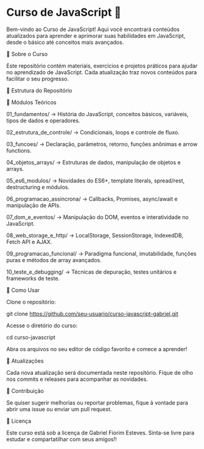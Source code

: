 <h1>Curso de JavaScript 🚀 </h1>  

Bem-vindo ao Curso de JavaScript! Aqui você encontrará conteúdos atualizados para aprender e aprimorar suas habilidades em JavaScript, desde o básico até conceitos mais avançados.

📌 Sobre o Curso

Este repositório contém materiais, exercícios e projetos práticos para ajudar no aprendizado de JavaScript. Cada atualização traz novos conteúdos para facilitar o seu progresso.

📂 Estrutura do Repositório

📖 Módulos Teóricos

01_fundamentos/ → História do JavaScript, conceitos básicos, variáveis, tipos de dados e operadores.

02_estrutura_de_controle/ → Condicionais, loops e controle de fluxo.

03_funcoes/ → Declaração, parâmetros, retorno, funções anônimas e arrow functions.

04_objetos_arrays/ → Estruturas de dados, manipulação de objetos e arrays.

05_es6_modulos/ → Novidades do ES6+, template literals, spread/rest, destructuring e módulos.

06_programacao_assincrona/ → Callbacks, Promises, async/await e manipulação de APIs.

07_dom_e_eventos/ → Manipulação do DOM, eventos e interatividade no JavaScript.

08_web_storage_e_http/ → LocalStorage, SessionStorage, IndexedDB, Fetch API e AJAX.

09_programacao_funcional/ → Paradigma funcional, imutabilidade, funções puras e métodos de array avançados.

10_teste_e_debugging/ → Técnicas de depuração, testes unitários e frameworks de teste.

🚀 Como Usar

Clone o repositório:

git clone https://github.com/seu-usuario/curso-javascript-gabriel.git

Acesse o diretório do curso:

cd curso-javascript

Abra os arquivos no seu editor de código favorito e comece a aprender!

📢 Atualizações

Cada nova atualização será documentada neste repositório. Fique de olho nos commits e releases para acompanhar as novidades.

🤝 Contribuição

Se quiser sugerir melhorias ou reportar problemas, fique à vontade para abrir uma issue ou enviar um pull request.

📜 Licença

Este curso está sob a licença de Gabriel Fiorim Esteves. Sinta-se livre para estudar e compartatilhar com seus amigos!!
